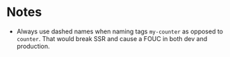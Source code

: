 # Notes
- Always use dashed names when naming tags `my-counter` as opposed to `counter`. That would break SSR and cause a FOUC in both dev and production.